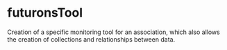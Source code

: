 # futuronsTool
Creation of a specific monitoring tool for an association, which also allows the creation of collections and relationships between data.

